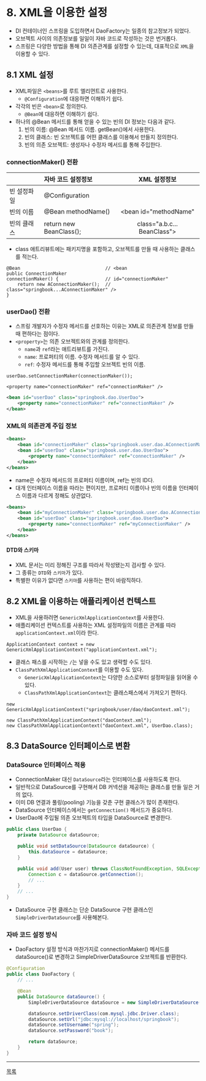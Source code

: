 # 8. XML을 이용한 설정

- DI 컨테이너인 스프링을 도입하면서 DaoFactory는 일종의 참고정보가 되었다.
- 오브젝트 사이의 의존정보를 일일이 자바 코드로 작성하는 것은 번거롭다.
- 스프링은 다양한 방법을 통해 DI 의존관계를 설정할 수 있는데, 대표적으로 `XML`을 이용할 수 있다.

## 8.1 XML 설정

- XML파일은 `<beans>`를 루트 엘리먼트로 사용한다.
    - `@Configuration`에 대응하면 이해하기 쉽다.
- 각각의 빈은 `<bean>`로 정의한다.
    - `@Bean`에 대응하면 이해하기 쉽다.
- 하나의 @Bean 메서드를 통해 얻을 수 있는 빈의 DI 정보는 다음과 같다.
    1. 빈의 이름: @Bean 메서드 이름. getBean()에서 사용한다.
    2. 빈의 클래스: 빈 오브젝트를 어떤 클래스를 이용해서 만들지 정의한다.
    3. 빈의 의존 오브젝트: 생성자나 수정자 메서드를 통해 주입한다.
    
### connectionMaker() 전환

|          | 자바 코드 설정정보           | XML 설정정보                   |
|:---------|:------------------------|:---------------------------:|
| 빈 설정파일 | @Configuration          | <bean>                      |
| 빈의 이름  | @Bean methodName()      | <bean id="methodName"       |
| 빈의 클래스 | return new BeanClass(); | class="a.b.c... BeanClass"> |

- class 애트리뷰트에는 패키지명을 포함하고, 오브젝트를 만들 때 사용하는 클래스를 적는다.

```
@Bean                               // <bean
public ConnectionMaker 
connectionMaker() {                 // id="connectionMaker"
    return new AConnectionMaker();  // class="springbook...AConnectionMaker" />
}
```

### userDao() 전환

- 스프링 개발자가 수정자 메서드를 선호하는 이유는 XML로 의존관계 정보를 만들 때 편하다는 점이다.
- `<property>`는 의존 오브젝트와의 관계를 정의한다.
    - `name`과 `ref`라는 애트리뷰트를 가진다.
    - `name`: 프로퍼티의 이름. 수정자 메서드를 알 수 있다.
    - `ref`: 수정자 메서드를 통해 주입할 오브젝트 빈의 이름.

```
userDao.setConnectionMaker(connectionMaker());

<property name="connectionMaker" ref="connectionMaker" />
```

```xml
<bean id="userDao" class="springbook.dao.UserDao">
    <property name="connectionMaker" ref="connectionMaker" />
</bean>
```

### XML의 의존관계 주입 정보

```xml
<beans>
    <bean id="connectionMaker" class="springbook.user.dao.AConnectionMaker" />
    <bean id="userDao" class="springbook.user.dao.UserDao">
        <property name="connectionMaker" ref="connectionMaker" />
    </bean>
</beans>
```

- name은 수정자 메서드의 프로퍼티 이름이며, ref는 빈의 ID다.
- 대개 인터페이스 이름을 따라는 편이지만, 프로퍼티 이름이나 빈의 이름을 인터페이스 이름과 다르게 정해도 상관없다.

```xml
<beans>
    <bean id="myConnectionMaker" class="springbook.user.dao.AConnectionMaker" />
    <bean id="userDao" class="springbook.user.dao.UserDao">
        <property name="connectionMaker" ref="myConnectionMaker" />
    </bean>
</beans>
```

#### DTD와 스키마

- XML 문서는 미리 정해진 구조를 따라서 작성됐는지 검사할 수 있다.
- 그 종류는 `DTD`와 `스키마`가 있다.
- 특별한 이유가 없다면 `스키마`를 사용하는 편이 바람직하다.


## 8.2 XML을 이용하는 애플리케이션 컨텍스트

- XML을 사용하려면 `GenericXmlApplicationContext`를 사용한다.
- 애플리케이션 컨텍스트를 사용하는 XML 설정파일의 이름은 관계를 따라 `applicationContext.xml`이라 한다.

```
ApplicationContext context = new GenericXmlApplicationContext("applicationContext.xml");
```

- 클래스 패스를 시작하는 `/`는 넣을 수도 있고 생략할 수도 있다.
- `ClassPathXmlApplicationContext`를 이용할 수도 있다.
    - `GenericXmlApplicationContext`는 다양한 소스로부터 설정파일을 읽어올 수 있다.
    - `ClassPathXmlApplicationContext`는 클래스패스에서 가져오기 편하다.

```
new GenericXmlApplicationContext("springbook/user/dao/daoContext.xml");

new ClassPathXmlApplicationContext("daoContext.xml");
new ClassPathXmlApplicationContext("daoContext.xml", UserDao.class);
```

## 8.3 DataSource 인터페이스로 변환

### DataSource 인터페이스 적용

- ConnectionMaker 대신 `DataSource`라는 인터페이스를 사용하도록 한다.
- 일반적으로 DataSource를 구현해서 DB 커넥션을 제공하는 클래스를 만들 일은 거의 없다.
- 이미 DB 연결과 풀링(pooling) 기능을 갖춘 구현 클래스가 많이 존재한다.
- DataSource 인터페이스에서는 `getConnection()` 메서드가 중요하다.
- UserDao에 주입될 의존 오브젝트의 타입을 DataSource로 변경한다.

```java
public class UserDao {
    private DataSource dataSource;

    public void setDataSource(DataSource dataSource) {
        this.dataSource = dataSource;
    }

    public void add(User user) throws ClassNotFoundException, SQLException {
        Connection c = dataSource.getConnection();
        // ...
    }
    // ...
}
```

- DataSource 구현 클래스는 단순 DataSource 구현 클래스인 `SimpleDriverDataSource`를 사용해본다.


### 자바 코드 설정 방식

- DaoFactory 설정 방식과 마찬가지로 connectionMaker() 메서드를 dataSource()로 변경하고 SimpleDriverDataSource 오브젝트를 반환한다.

```java
@Configuration
public class DaoFactory {
    // ...

    @Bean
    public DataSource dataSource() {
        SimpleDriverDataSource dataSource = new SimpleDriverDataSource();

        dataSource.setDriverClass(com.mysql.jdbc.Driver.class);
        dataSource.setUrl("jdbc:mysql://localhost/springbook");
        dataSource.setUsername("spring");
        dataSource.setPassword("book");

        return dataSource;
    }
}
```

---
[목록](./index.md)

